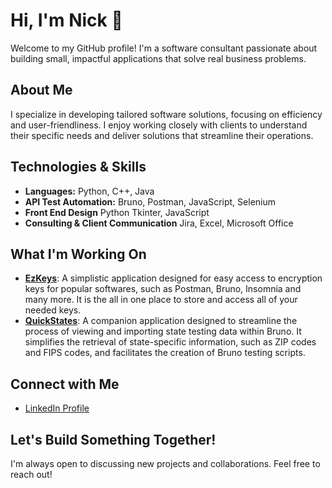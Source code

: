 # Hi, I'm Nick 👋

Welcome to my GitHub profile! I'm a software consultant passionate about building small, impactful applications that solve real business problems.

## About Me

I specialize in developing tailored software solutions, focusing on efficiency and user-friendliness. I enjoy working closely with clients to understand their specific needs and deliver solutions that streamline their operations.

## Technologies & Skills

* **Languages:** Python, C++, Java
* **API Test Automation:** Bruno, Postman, JavaScript, Selenium
* **Front End Design** Python Tkinter, JavaScript
* **Consulting & Client Communication** Jira, Excel, Microsoft Office

## What I'm Working On

* [**EzKeys**](https://github.com/NicholasHoven/EzKeys): A simplistic application designed for easy access to encryption keys for popular softwares, such as Postman, Bruno, Insomnia and many more. It is the all in one place to store and access all of your needed keys.
* [**QuickStates**](https://github.com/NicholasHoven/Quick-States): A companion application designed to streamline the process of viewing and importing state testing data within Bruno. It simplifies the retrieval of state-specific information, such as ZIP codes and FIPS codes, and facilitates the creation of Bruno testing scripts.

## Connect with Me

* [LinkedIn Profile](https://www.linkedin.com/in/hoven-45b78324a/)

## Let's Build Something Together!

I'm always open to discussing new projects and collaborations. Feel free to reach out!
